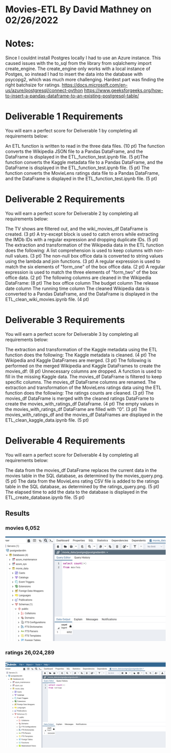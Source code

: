 # Movies-ETL By David Mathney on 02/26/2022

# Notes:  
Since I couldnt install Postgres locally I had to use an Azure instance.  This caused issues with the to_sql from the library from sqlalchemy import create_engine.  The create_engine only works with a local instance of Postges, so instead I had to insert the data into the database with psycopg2, which was much more challenging. Hardest part was finding the right batchsize for ratings. 
https://docs.microsoft.com/en-us/azure/postgresql/connect-python
https://www.geeksforgeeks.org/how-to-insert-a-pandas-dataframe-to-an-existing-postgresql-table/



# Deliverable 1 Requirements
You will earn a perfect score for Deliverable 1 by completing all requirements below:

An ETL function is written to read in the three data files. (10 pt)
The function converts the Wikipedia JSON file to a Pandas DataFrame, and the DataFrame is displayed in the ETL_function_test.ipynb file. (5 pt)
​The function converts the Kaggle metadata file to a Pandas DataFrame, and the DataFrame is displayed in the ETL_function_test.ipynb file. (5 pt)
​The function converts the MovieLens ratings data file to a Pandas DataFrame, and the DataFrame is displayed in the ETL_function_test.ipynb file. (5 pt)

# Deliverable 2 Requirements
You will earn a perfect score for Deliverable 2 by completing all requirements below:

The TV shows are filtered out, and the wiki_movies_df DataFrame is created. (3 pt)
A try-except block is used to catch errors while extracting the IMDb IDs with a regular expression and dropping duplicate IDs. (5 pt)
The extraction and transformation of the Wikipedia data in the ETL function does the following:
A list comprehension is used to keep columns with non-null values. (3 pt)
The non-null box office data is converted to string values using the lambda and join functions. (3 pt)
A regular expression is used to match the six elements of "form_one" of the box office data. (2 pt)
A regular expression is used to match the three elements of "form_two" of the box office data. (2 pt)
The following columns are cleaned in the Wikipedia DataFrame: (8 pt)
The box office column
The budget column
The release date column
The running time column
​The cleaned Wikipedia data is converted to a Pandas DataFrame, and the DataFrame is displayed in the ETL_clean_wiki_movies.ipynb file. (4 pt)

# Deliverable 3 Requirements
You will earn a perfect score for Deliverable 3 by completing all requirements below:

The extraction and transformation of the Kaggle metadata using the ETL function does the following:
The Kaggle metadata is cleaned. (4 pt)
The Wikipedia and Kaggle DataFrames are merged. (3 pt)
The following is performed on the merged Wikipedia and Kaggle DataFrames to create the movies_df: (8 pt)
Unnecessary columns are dropped.
A function is used to fill in the missing Kaggle data.
The movies_df DataFrame is filtered to keep specific columns.
The movies_df DataFrame columns are renamed.
The extraction and transformation of the MovieLens ratings data using the ETL function does the following:
The ratings counts are cleaned. (3 pt)
The movies_df DataFrame is merged with the cleaned ratings DataFrame to create the movies_with_ratings_df DataFrame. (4 pt)
The empty values in the movies_with_ratings_df DataFrame are filled with “0”. (3 pt)
The movies_with_ratings_df and the movies_df DataFrames are displayed in the ETL_clean_kaggle_data.ipynb file. (5 pt)

# Deliverable 4 Requirements
You will earn a perfect score for Deliverable 4 by completing all requirements below:

The data from the movies_df DataFrame replaces the current data in the movies table in the SQL database, as determined by the movies_query.png. (5 pt)
The data from the MovieLens rating CSV file is added to the ratings table in the SQL database, as determined by the ratings_query.png. (5 pt)
The elapsed time to add the data to the database is displayed in the ETL_create_database.ipynb file. (5 pt)

## Results
### movies 6,052
![Results1](resources/movies_query.png)
### ratings 26,024,289
![Results2](resources/ratings_query.png)